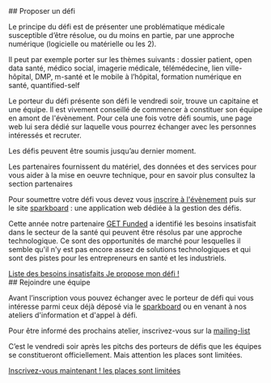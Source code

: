 <div class="col-xs-12 col-md-6" markdown="1">
## Proposer un défi

Le principe du défi est de présenter une problématique médicale susceptible d’être résolue, ou du moins en partie, par une approche numérique (logicielle ou matérielle ou les 2).

Il peut par exemple porter sur les thèmes suivants : dossier patient, open data santé, médico social, imagerie médicale, télémédecine, lien ville-hôpital, DMP, m-santé et le mobile à l’hôpital, formation numérique en santé, quantified-self

Le porteur du défi présente son défi le vendredi soir, trouve un capitaine et une équipe. Il est vivement conseillé de commencer à constituer son équipe en amont de l'évènement. Pour cela une fois votre défi soumis, une page web lui sera dédié sur laquelle vous pourrez échanger avec les personnes intéressés et recruter.

Les défis peuvent être soumis jusqu’au dernier moment.

Les partenaires fournissent du matériel, des données et des services pour vous aider à la mise en oeuvre technique, pour en savoir plus consultez la section partenaires

Pour soumettre votre défi vous devez vous [inscrire à l'évènement](http://hhcamp.eventbrite.fr) puis sur le site [sparkboard](http://hhcamp.sparkboard.com) : une application web dédiée à la gestion des défis.

Cette année notre partenaire [GET Funded](http://www.get-ehealth.eu/) a identifié les besoins insatisfait dans le secteur de la santé qui peuvent être résolus par une approche technologique. Ce sont des opportunités de marché pour lesquelles il semble qu'il n'y est pas encore assez de solutions technologiques et qui sont des pistes pour les entrepreneurs en santé et les industriels.

<a href="http://www.get-ehealth.eu/fill-the-gap/" class="btn btn-primary btn-block">
          Liste des besoins insatisfaits
        </a>
<a href="http://hhcamp.sparkboard.com" class="btn btn-primary btn-block">
          Je propose mon défi !
        </a>
</div>

<div class="col-xs-12 col-md-6" markdown="1">
## Rejoindre une équipe

Avant l’inscription vous pouvez échanger avec le porteur de défi qui vous intéresse parmi ceux déjà déposé via le [sparkboard](http://hhcamp.sparkboard.com) ou en venant à nos ateliers d'information et d'appel à défi.

Pour être informé des prochains atelier, inscrivez-vous sur la [mailing-list](http://eepurl.com/Gbes1)

C’est le vendredi soir après les pitchs des porteurs de défis que les équipes se constitueront officiellement. Mais attention les places sont limitées.

<a href="http://hhcamp.eventbrite.fr" class="btn btn-primary btn-block">
          Inscrivez-vous maintenant ! les places sont limitées
        </a>

</div>

